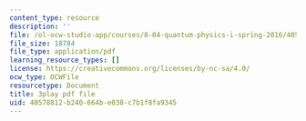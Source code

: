 ```yaml
---
content_type: resource
description: ''
file: /ol-ocw-studio-app/courses/8-04-quantum-physics-i-spring-2016/40578812b240664be038c7b1f8fa9345_x_ngaeI00qU.pdf
file_size: 18784
file_type: application/pdf
learning_resource_types: []
license: https://creativecommons.org/licenses/by-nc-sa/4.0/
ocw_type: OCWFile
resourcetype: Document
title: 3play pdf file
uid: 40578812-b240-664b-e038-c7b1f8fa9345
---
```

